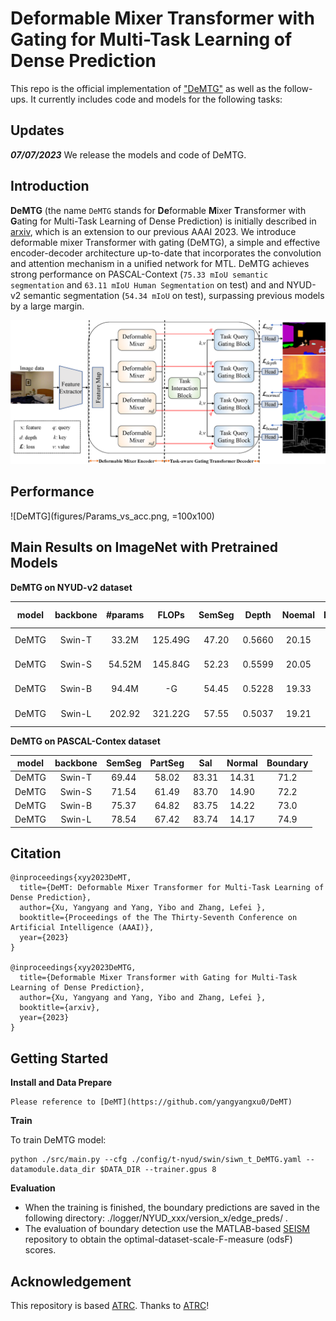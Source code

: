 # Deformable Mixer Transformer with Gating for Multi-Task Learning of Dense Prediction

This repo is the official implementation of ["DeMTG"](https://arxiv.org/abs/2301.03461) as well as the follow-ups. It currently includes code and models for the following tasks:



## Updates

***07/07/2023***
We release the models and code of DeMTG.


## Introduction

**DeMTG** (the name `DeMTG` stands for **De**formable **M**ixer **T**ransformer with **G**ating for Multi-Task Learning of Dense
Prediction) is initially described in [arxiv](https://arxiv.org/pdf/2301.03461.pdf), which is an extension to our previous AAAI 2023.
We introduce deformable mixer Transformer with gating (DeMTG), a simple and effective encoder-decoder architecture up-to-date that incorporates the convolution and attention mechanism in a unified network for MTL.
DeMTG achieves strong performance on PASCAL-Context (`75.33 mIoU semantic segmentation` and `63.11 mIoU Human Segmentation` on test) and
 and NYUD-v2 semantic segmentation (`54.34 mIoU` on test), surpassing previous models by a large margin.

![DeMTG](figures/overview_5.png)

## Performance
![DeMTG](figures/Params_vs_acc.png, =100x100)

## Main Results on ImageNet with Pretrained Models

**DeMTG on NYUD-v2 dataset**

| model|backbone|#params| FLOPs | SemSeg| Depth | Noemal|Boundary| model checkpopint | log |
| :---: | :---: | :---: | :---: | :---: | :---: | :---: | :---: |:---: |:---: |
| DeMTG | Swin-T | 33.2M  |125.49G |47.20	 |0.5660  |20.15  |77.2| [Google Drive]() | [log]()  |
| DeMTG | Swin-S | 54.52M |145.84G |52.23	 |0.5599  |20.05	 |78.4 | [Google Drive]() | [log]()|
| DeMTG | Swin-B | 94.4M  |-G      |54.45  |0.5228  |19.33  |78.6 | [Google Drive]() | [log]() |
| DeMTG | Swin-L | 202.92 |321.22G |57.55	 |0.5037	 |19.21	 |79.0 | [Google Drive]() | [log]() |

**DeMTG on PASCAL-Contex dataset**

| model | backbone |  SemSeg | PartSeg | Sal | Normal| Boundary| 
| :---: | :---: | :---: | :---: | :---: | :---: | :---: |
| DeMTG | Swin-T | 69.44	 |58.02	 |83.31	 |14.31  |71.2 | [Google Drive]() | [log]()  |
| DeMTG | Swin-S | 71.54  |61.49	 |83.70  |14.90  |72.2 | [Google Drive]() | [log]()  |
| DeMTG | Swin-B | 75.37  |64.82	 |83.75	 |14.22	 |73.0 | [Google Drive]() | [log]()  |
| DeMTG | Swin-L | 78.54	 |67.42	 |83.74	 |14.17	 |74.9 | [Google Drive]() | [log]()  |


## Citation

```
@inproceedings{xyy2023DeMT,
  title={DeMT: Deformable Mixer Transformer for Multi-Task Learning of Dense Prediction},
  author={Xu, Yangyang and Yang, Yibo and Zhang, Lefei },
  booktitle={Proceedings of the The Thirty-Seventh Conference on Artificial Intelligence (AAAI)},
  year={2023}
}

@inproceedings{xyy2023DeMTG,
  title={Deformable Mixer Transformer with Gating for Multi-Task Learning of Dense Prediction},
  author={Xu, Yangyang and Yang, Yibo and Zhang, Lefei },
  booktitle={arxiv},
  year={2023}
}
```


## Getting Started
**Install and Data Prepare**

```
Please reference to [DeMT](https://github.com/yangyangxu0/DeMT)
```



**Train**

To train DeMTG model:
```
python ./src/main.py --cfg ./config/t-nyud/swin/siwn_t_DeMTG.yaml --datamodule.data_dir $DATA_DIR --trainer.gpus 8
```

**Evaluation**

- When the training is finished, the boundary predictions are saved in the following directory: ./logger/NYUD_xxx/version_x/edge_preds/ .
- The evaluation of boundary detection use the MATLAB-based [SEISM](https://github.com/jponttuset/seism) repository to obtain the optimal-dataset-scale-F-measure (odsF) scores.


## Acknowledgement
This repository is based [ATRC](https://github.com/brdav/atrc). Thanks to [ATRC](https://github.com/brdav/atrc)!

